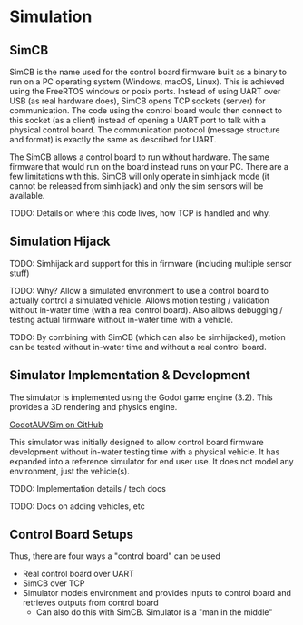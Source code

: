 # Simulation

## SimCB

SimCB is the name used for the control board firmware built as a binary to run on a PC operating system (Windows, macOS, Linux). This is achieved using the FreeRTOS windows or posix ports. Instead of using UART over USB (as real hardware does), SimCB opens TCP sockets (server) for communication. The code using the control board would then connect to this socket (as a client) instead of opening a UART port to talk with a physical control board. The communication protocol (message structure and format) is exactly the same as described for UART.

The SimCB allows a control board to run without hardware. The same firmware that would run on the board instead runs on your PC. There are a few limitations with this. SimCB will only operate in simhijack mode (it cannot be released from simhijack) and only the sim sensors will be available.

TODO: Details on where this code lives, how TCP is handled and why.

## Simulation Hijack

TODO: Simhijack and support for this in firmware (including multiple sensor stuff)

TODO: Why? Allow a simulated environment to use a control board to actually control a simulated vehicle. Allows motion testing / validation without in-water time (with a real control board). Also allows debugging / testing actual firmware without in-water time with a vehicle.

TODO: By combining with SimCB (which can also be simhijacked), motion can be tested without in-water time and without a real control board.


## Simulator Implementation & Development

The simulator is implemented using the Godot game engine (3.2). This provides a 3D rendering and physics engine.

[GodotAUVSim on GitHub](https://github.com/MB3hel/GodotAUVSim)

This simulator was initially designed to allow control board firmware development without in-water testing time with a physical vehicle. It has expanded into a reference simulator for end user use. It does not model any environment, just the vehicle(s).

TODO: Implementation details / tech docs

TODO: Docs on adding vehicles, etc


## Control Board Setups

Thus, there are four ways a "control board" can be used

- Real control board over UART
- SimCB over TCP
- Simulator models environment and provides inputs to control board and retrieves outputs from control board
    - Can also do this with SimCB. Simulator is a "man in the middle"
